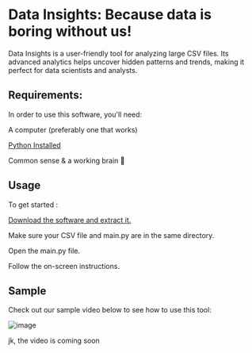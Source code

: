 # Data Insights: Because data is boring without us!

Data Insights is a user-friendly tool for analyzing large CSV files. Its advanced analytics helps uncover hidden patterns and trends, making it perfect for data scientists and analysts.


## Requirements:

In order to use this software, you'll need:

A computer (preferably one that works)

<a href="https://www.python.org/downloads/">Python Installed</a>

Common sense & a working brain 🧠


## Usage

To get started :

<a href="https://github.com/VarunBanka/Data-Insights">Download the software and extract it.</a>

Make sure your CSV file and main.py are in the same directory.

Open the main.py file.

Follow the on-screen instructions.


## Sample

Check out our sample video below to see how to use this tool:

![image](https://user-images.githubusercontent.com/88031057/230408614-5dcf3abb-50ab-42de-b8ec-d962b461e5d6.png)

jk, the video is coming soon
